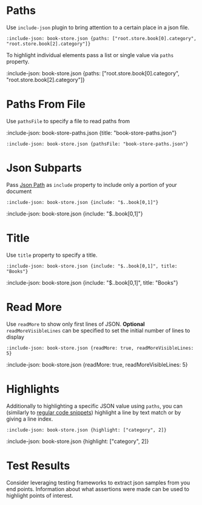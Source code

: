 # Paths

Use `include-json` plugin to bring attention to a certain place in a json file. 

    :include-json: book-store.json {paths: ["root.store.book[0].category", "root.store.book[2].category"]}

To highlight individual elements pass a list or single value via `paths` property.

:include-json: book-store.json {paths: ["root.store.book[0].category", "root.store.book[2].category"]}

# Paths From File

Use `pathsFile` to specify a file to read paths from

:include-json: book-store-paths.json {title: "book-store-paths.json"} 

    :include-json: book-store.json {pathsFile: "book-store-paths.json"}

# Json Subparts

Pass [Json Path](https://github.com/json-path/JsonPath) as `include` property 
to include only a portion of your document

    :include-json: book-store.json {include: "$..book[0,1]"}

:include-json: book-store.json {include: "$..book[0,1]"}

# Title

Use `title` property to specify a title.

    :include-json: book-store.json {include: "$..book[0,1]", title: "Books"}
    
:include-json: book-store.json {include: "$..book[0,1]", title: "Books"}

# Read More

Use `readMore` to show only first lines of JSON. **Optional** `readMoreVisibleLines` can be specified to set 
the initial number of lines to display 

    :include-json: book-store.json {readMore: true, readMoreVisibleLines: 5}

:include-json: book-store.json {readMore: true, readMoreVisibleLines: 5}

# Highlights

Additionally to highlighting a specific JSON value using `paths`, you can 
(similarly to [regular code snippets](snippets/external-code-snippets#highlights)) highlight 
a line by text match or by giving a line index.

    :include-json: book-store.json {highlight: ["category", 2]}
    
:include-json: book-store.json {highlight: ["category", 2]}


# Test Results

Consider leveraging testing frameworks to extract json samples from you end points. 
Information about what assertions were made can be used to highlight points of interest.
